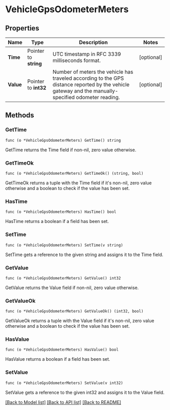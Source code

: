 # VehicleGpsOdometerMeters

## Properties

Name | Type | Description | Notes
------------ | ------------- | ------------- | -------------
**Time** | Pointer to **string** | UTC timestamp in RFC 3339 milliseconds format. | [optional] 
**Value** | Pointer to **int32** | Number of meters the vehicle has traveled according to the GPS distance reported by the vehicle gateway and the manually-specified odometer reading. | [optional] 

## Methods

### GetTime

`func (o *VehicleGpsOdometerMeters) GetTime() string`

GetTime returns the Time field if non-nil, zero value otherwise.

### GetTimeOk

`func (o *VehicleGpsOdometerMeters) GetTimeOk() (string, bool)`

GetTimeOk returns a tuple with the Time field if it's non-nil, zero value otherwise
and a boolean to check if the value has been set.

### HasTime

`func (o *VehicleGpsOdometerMeters) HasTime() bool`

HasTime returns a boolean if a field has been set.

### SetTime

`func (o *VehicleGpsOdometerMeters) SetTime(v string)`

SetTime gets a reference to the given string and assigns it to the Time field.

### GetValue

`func (o *VehicleGpsOdometerMeters) GetValue() int32`

GetValue returns the Value field if non-nil, zero value otherwise.

### GetValueOk

`func (o *VehicleGpsOdometerMeters) GetValueOk() (int32, bool)`

GetValueOk returns a tuple with the Value field if it's non-nil, zero value otherwise
and a boolean to check if the value has been set.

### HasValue

`func (o *VehicleGpsOdometerMeters) HasValue() bool`

HasValue returns a boolean if a field has been set.

### SetValue

`func (o *VehicleGpsOdometerMeters) SetValue(v int32)`

SetValue gets a reference to the given int32 and assigns it to the Value field.


[[Back to Model list]](../README.md#documentation-for-models) [[Back to API list]](../README.md#documentation-for-api-endpoints) [[Back to README]](../README.md)


